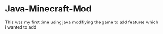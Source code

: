 # Java-Minecraft-Mod
This was my first time using java  modifiying the game to add features which i wanted to add

